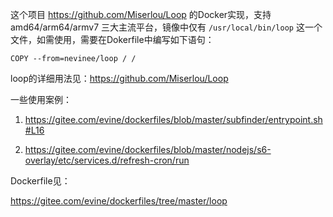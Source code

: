 这个项目 https://github.com/Miserlou/Loop 的Docker实现，支持 amd64/arm64/armv7 三大主流平台，镜像中仅有 `/usr/local/bin/loop` 这一个文件，如需使用，需要在Dokerfile中编写如下语句：

```
COPY --from=nevinee/loop / /
```

loop的详细用法见：https://github.com/Miserlou/Loop

一些使用案例：

1. https://gitee.com/evine/dockerfiles/blob/master/subfinder/entrypoint.sh#L16

2. https://gitee.com/evine/dockerfiles/blob/master/nodejs/s6-overlay/etc/services.d/refresh-cron/run

Dockerfile见：

https://gitee.com/evine/dockerfiles/tree/master/loop